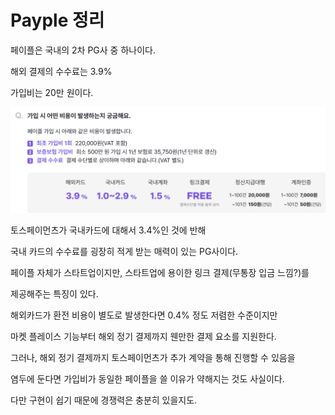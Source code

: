 # Payple 정리
페이플은 국내의 2차 PG사 중 하나이다.

해외 결제의 수수료는 3.9%

가입비는 20만 원이다.

![alt text](image.png)

토스페이먼츠가 국내카드에 대해서 3.4%인 것에 반해

국내 카드의 수수료를 굉장히 적게 받는 매력이 있는 PG사이다.

페이플 자체가 스타트업이지만, 스타트업에 용이한 링크 결제(무통장 입금 느낌?)를

제공해주는 특징이 있다. 

해외카드가 환전 비용이 별도로 발생한다면 0.4% 정도 저렴한 수준이지만

마켓 플레이스 기능부터 해외 정기 결제까지 웬만한 결제 요소를 지원한다.

그러나, 해외 정기 결제까지 토스페이먼츠가 추가 계약을 통해 진행할 수 있음을

염두에 둔다면 가입비가 동일한 페이플을 쓸 이유가 약해지는 것도 사실이다.

다만 구현이 쉽기 때문에 경쟁력은 충분히 있을지도.